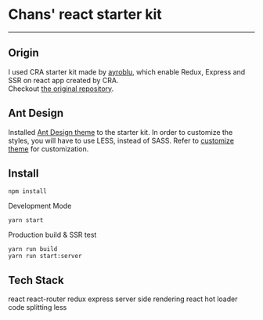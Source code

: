 # Chans' react starter kit
-------------------

## Origin
I used CRA starter kit made by [ayroblu](https://github.com/ayroblu), which enable Redux, Express and SSR on react app created by CRA.  
Checkout [the original repository](https://github.com/ayroblu/ssr-create-react-app-v2). 

## Ant Design
Installed [Ant Design theme](https://ant.design/docs/react/introduce) to the starter kit. In order to customize the styles, you will have to use LESS, instead of SASS. Refer to [customize theme](https://ant.design/docs/react/customize-theme#Less-variables) for customization.

## Install
```
npm install
```

Development Mode
```
yarn start
```

Production build & SSR test
```
yarn run build
yarn run start:server
```

## Tech Stack
react
react-router
redux
express
server side rendering 
react hot loader
code splitting
less




